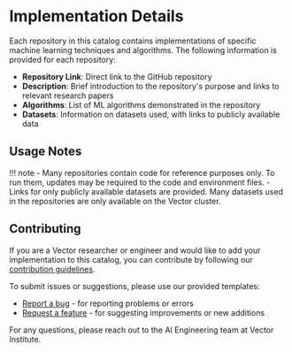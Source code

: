 # Implementation Details

Each repository in this catalog contains implementations of specific machine learning techniques and algorithms. The following information is provided for each repository:

- **Repository Link**: Direct link to the GitHub repository
- **Description**: Brief introduction to the repository's purpose and links to relevant research papers
- **Algorithms**: List of ML algorithms demonstrated in the repository
- **Datasets**: Information on datasets used, with links to publicly available data

## Usage Notes

!!! note
    - Many repositories contain code for reference purposes only. To run them, updates may be required to the code and environment files.
    - Links for only publicly available datasets are provided. Many datasets used in the repositories are only available on the Vector cluster.

## Contributing

If you are a Vector researcher or engineer and would like to add your implementation to this catalog, you can contribute by following our [contribution guidelines](https://github.com/VectorInstitute/reference-implementation-catalog/blob/main/CONTRIBUTING.md).

To submit issues or suggestions, please use our provided templates:

* [Report a bug](https://github.com/VectorInstitute/reference-implementation-catalog/issues/new?template=bug_report.md) - for reporting problems or errors
* [Request a feature](https://github.com/VectorInstitute/reference-implementation-catalog/issues/new?template=feature_request.md) - for suggesting improvements or new additions

For any questions, please reach out to the AI Engineering team at Vector Institute.

<div style="margin-bottom: 4rem;"></div>
